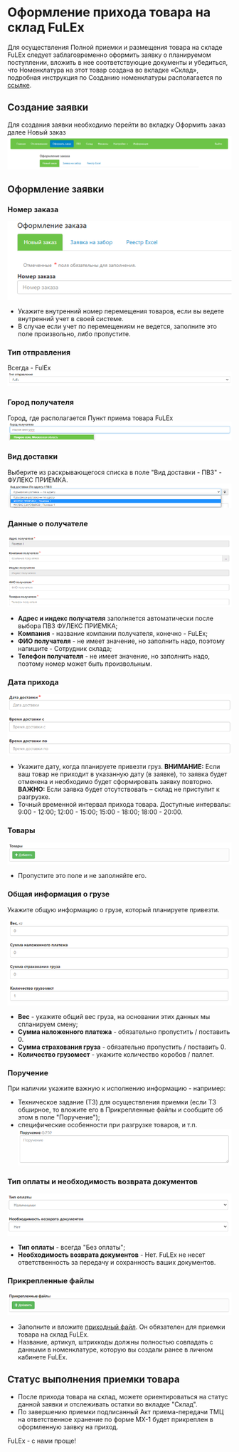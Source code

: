 # Оформление прихода товара на склад FuLEx

Для осуществления Полной приемки и размещения товара на складе FuLEx следует заблаговременно оформить заявку о планируемом поступлении, вложить в нее соответствующие документы и убедиться, что Номенклатура на этот товар создана во вкладке «Склад», подробная инструкция по Созданию номенклатуры располагается по [ссылке](../nomenclature.md).

## Создание заявки
Для создания заявки необходимо перейти во вкладку Оформить заказ далее Новый заказ
![new_order](../../../_assets/personal_office/new_order.png)

## Оформление заявки
### Номер заказа

![order](../../../_assets/personal_office/order_number.png)

- Укажите внутренний номер перемещения товаров, если вы ведете внутренний учет в своей системе.
- В случае если учет по перемещениям не ведется, заполните это поле произвольно, либо пропустите. 

### Тип отправления
Всегда - FulEx
![delivery_fulex](../../../_assets/personal_office/delivery_fulex.png) 

### Город получателя
Город, где располагается Пункт приема товара FuLEx
![receiver](../../../_assets/personal_office/delivery_city_pokrov.png)
### Вид доставки
Выберите из раскрывающегося списка в поле "Вид доставки - ПВЗ" - ФУЛЕКС ПРИЕМКА.
![deployed](../../../_assets/personal_office/deployed_data_receiver_pokrov.png)

### Данные о получателе

![pick_up_company](../../../_assets/personal_office/pick_up_company2.png)
- **Адрес и индекс получателя** заполняется автоматически после выбора ПВЗ ФУЛЕКС ПРИЕМКА;
- **Компания** - название компании получателя, конечно - FuLEx;
- **ФИО получателя** - не имеет значение, но заполнить надо, поэтому напишите - Сотрудник склада;
- **Телефон получателя** - не имеет значение, но заполнить надо, поэтому номер может быть произвольным.

### Дата прихода

![arrival_date](../../../_assets/personal_office/arrival_date.png)

- Укажите дату, когда планируете привезти груз.
  **ВНИМАНИЕ:**  Если ваш товар не приходит в указанную дату (в заявке), то заявка будет отменена и необходимо будет сформировать заявку повторно.  
  **ВАЖНО:** Если заявка будет отсутствовать – склад не приступит к разгрузке.
- Точный временной интервал прихода товара. Доступные интервалы: 9:00 - 12:00; 12:00 - 15:00; 15:00 - 18:00; 18:00 - 20:00.

### Товары

![product](../../../_assets/personal_office/product.png)

- Пропустите это поле и не заполняйте его.

### Общая информация о грузе
Укажите общую информацию о грузе, который планируете привезти.

![invoice_infogoods](../../../_assets/personal_office/invoice_infogoods.png)

- **Вес** - укажите общий вес груза, на основании этих данных мы спланируем смену; 
- **Сумма наложенного платежа** - обязательно пропустить / поставить 0. 
- **Сумма страхования груза** - обязательно пропустить / поставить 0.
- **Количество грузомест** - укажите количество  коробов / паллет. 

### Поручение
При наличии укажите важную к исполнению информацию - например:  
- Техническое задание (ТЗ) для осуществления приемки (если ТЗ обширное, то вложите его в Прикрепленные файлы и сообщите об этом в поле "Поручение");
- специфические особенности при разгрузке товаров, и т.п. 
![poruch](../../../_assets/personal_office/poruch.png)

### Тип оплаты и необходимость возврата документов 
![tip_payment](../../../_assets/personal_office/tip_payment.png)
- **Тип оплаты** - всегда "Без оплаты";
- **Необходимость возврата документов** - Нет. FuLEx не несет ответственность за передачу и сохранность ваших документов. 

### Прикрепленные файлы

![files](../../../_assets/personal_office/attached_files.png)

- Заполните и вложите [приходный файл](https://docs.google.com/spreadsheets/d/e/2PACX-1vQcQGDyTZbOqW1uIjP6A953COyJRQUYuOA7yYIsu2Sb9K28bEUIDH07UppzLmas5zMaa3BTl34J_1Fs/pub?output=xlsx). Он обязателен для приемки товара на склад FuLEx.
- Название, артикул, штрихкоды должны полностью совпадать с данными в номенклатуре, которую вы создали ранее в личном кабинете FuLEx. 

## Статус выполнения приемки товара
- После прихода товара на склад, можете ориентироваться на статус данной заявки и отслеживать остатки во вкладке "Склад". 
- По завершению приемки подписанный Акт приема-передачи ТМЦ на ответственное хранение по форме МХ-1 будет прикреплен в оформленную заявку на приход.

FuLEx - с нами проще!